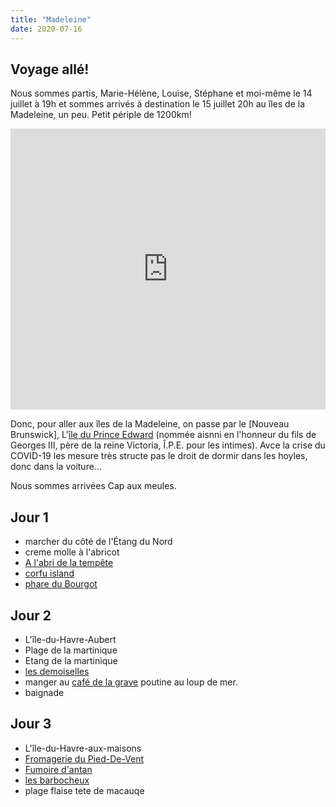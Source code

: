 ```yaml
---
title: "Madeleine"
date: 2020-07-16
---
```


## Voyage allé!

Nous sommes partis, Marie-Hélène, Louise, Stéphane et moi-même le 14 juillet à
19h et sommes arrivés à destination le 15 juillet 20h au îles de la Madeleine, un peu. Petit périple de 1200km!

<iframe src="https://www.google.com/maps/embed?pb=!1m46!1m12!1m3!1d2370416.323919076!2d-67.29499764462491!3d46.372411293871885!2m3!1f0!2f0!3f0!3m2!1i1024!2i768!4f13.1!4m31!3e0!4m5!1s0x4cb8967a19ea6e53%3A0x6e7d703f5911795f!2s158%20Rue%20Richelieu%2C%20Qu%C3%A9bec%2C%20QC!3m2!1d46.8082584!2d-71.22627899999999!4m5!1s0x4ca4220ba498fb2b%3A0xe7de2f297a415db4!2sFredericton%2C%20NB!3m2!1d45.9635895!2d-66.6431151!4m5!1s0x4ca0b92918d41765%3A0xdc10a333a4e63c4!2sMoncton%2C%20NB!3m2!1d46.087816499999995!2d-64.7782313!4m5!1s0x4b5f50eb89a7e303%3A0xbe230fb609e45de!2sSackville%2C%20NB!3m2!1d45.897903!2d-64.3682804!4m5!1s0x4b61094f5a5a05f3%3A0xb544e4de8185b9bc!2s658%20Chemin%20du%20Gros%20Cap%2C%20L&#39;%C3%89tang-du-Nord%2C%20QC%20G4T%203M4!3m2!1d47.3551633!2d-61.8784624!5e0!3m2!1sfr!2sca!4v1594899827819!5m2!1sfr!2sca" width="100%" height="450" frameborder="0" style="border:0;" allowfullscreen="" aria-hidden="false" tabindex="0"></iframe>

Donc, pour aller aux îles de la Madeleine, on passe par le [Nouveau Brunswick], L'[île du Prince Edward](https://fr.wikipedia.org/wiki/%C3%8Ele-du-Prince-%C3%89douard) (nommée aisnni en l'honneur du fils de Georges III, père de la reine Victoria, Î.P.E. pour les intimes). Avce la crise du COVID-19
les mesure très structe pas le droit de dormir dans les hoyles, donc dans la voiture...

Nous sommes arrivées Cap aux meules.


## Jour 1

- marcher du côté de l'Étang du Nord
- creme molle à l'abricot
- [A l'abri de la tempête](https://alabridelatempete.com/)
- [corfu island](https://www.ilesdelamadeleine.com/2018/12/ephemerides-naufrage-du-corfu-islands/)
- [phare du Bourgot](https://goo.gl/maps/u6ynLfCxqwAfywtr8)

## Jour 2

- L'île-du-Havre-Aubert
- Plage de la martinique
- Etang de la martinique
- [les demoiselles](https://goo.gl/maps/PT37tbcQYHhqjqhy5)
- manger au [café de la grave](https://g.page/CafedelaGrave?share) poutine au loup de mer.
- baignade


## Jour 3

- L'île-du-Havre-aux-maisons
- [Fromagerie du Pied-De-Vent](http://www.fromageriedupieddevent.com/)
- [Fumoire d'antan](http://www.fumoirdantan.com/home.php?lng=fr)
- [les barbocheux](https://goo.gl/maps/F9wHXkCErGYPbAax8)
- plage flaise tete de macauqe